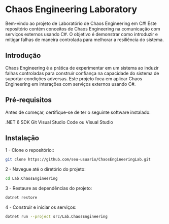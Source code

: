 # Chaos Engineering Laboratory

Bem-vindo ao projeto de Laboratório de Chaos Engineering em C#! Este repositório contém conceitos de Chaos Engineering na comunicação com serviços externos usando C#. O objetivo é demonstrar como introduzir e mitigar falhas de maneira controlada para melhorar a resiliência do sistema.

## Introdução
Chaos Engineering é a prática de experimentar em um sistema ao induzir falhas controladas para construir confiança na capacidade do sistema de suportar condições adversas. Este projeto foca em aplicar Chaos Engineering em interações com serviços externos usando C#.

## Pré-requisitos
Antes de começar, certifique-se de ter o seguinte software instalado:

.NET 6 SDK
Git
Visual Studio Code ou Visual Studio

## Instalação

1 - Clone o repositório::

```sh
git clone https://github.com/seu-usuario/ChaosEngineeringLab.git
```

2 - Navegue até o diretório do projeto:

```sh
cd Lab.ChaosEngineering
```

3 - Restaure as dependências do projeto:

```sh
dotnet restore
```

4 - Construir e iniciar os serviços:

```sh
dotnet run --project src/Lab.ChaosEngineering
```



